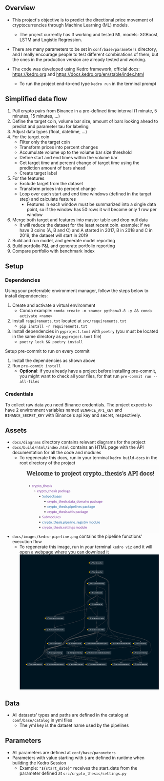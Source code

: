 ## Overview
- This project's objective is to predict the directional price movement of cryptocurrencies through Machine Learning (ML) models.
    - The project currently has 3 working and tested ML models: XGBoost, LSTM and Logistic Regression.

- There are many parameters to be set in `conf/base/parameters` directory, and I really encourage people to test different combinations of them, but the ones in the production version are already tested and working.

- The code was developed using Kedro framework, official docs: https://kedro.org and https://docs.kedro.org/en/stable/index.html
    - To run the project end-to-end type `kedro run` in the terminal prompt

## Simplified data flow
1. Pull crypto pairs from Binance in a pre-defined time interval (1 minute, 5 minutes, 15 minutes, ...)
2. Define the target coin, volume bar size, amount of bars looking ahead to predict and parameter tau for labeling
3. Adjust data types (float, datetime, ...)
4. For the target coin
    - Filter only the target coin
    - Transform prices into percent changes
    - Accumulate volume up to the volume bar size threshold
    - Define start and end times within the volume bar
    - Get target time and percent change of target time using the prediction amount of bars ahead
    - Create target label
5. For the features
    - Exclude target from the dataset
    - Transform prices into percent change
    - Loop over each start and end time windows (defined in the target step) and calculate features
        - Features in each window must be summarized into a single data point, so if the window has 50 rows it will become only 1 row per window
6. Merge both target and features into master table and drop null data
    - It will reduce the dataset for the least recent coin. example: if we have 3 coins (A, B and C) and A started in 2017, B in 2018 and C in 2019, the dataset will start in 2019
7. Build and run model, and generate model reporting
8. Build portfolio P&L and generate portfolio reporting
9. Compare portfolio with benchmark index

## Setup
### Dependencies
Using your preferrable environment manager, follow the steps below to install dependencies:
1. Create and activate a virtual environment
    - Conda example: `conda create -n <name> python=3.8 -y && conda activate <name>`
2. Install `requirements.txt` located at `src/requirements.txt`
    - `pip install -r requirements.txt`
3. Install dependencies in `pyproject.toml` with `poetry` (you must be located in the same directory as `pyproject.toml` file)
    - `poetry lock && poetry install`

Setup pre-commit to run on every commit
1. Install the dependencies as shown above
2. Run `pre-commit install`
    - **Optional**: if you already have a project before installing pre-commit, you might want to check all your files, for that run `pre-commit run --all-files`

### Credentials
To collect raw data you need Binance credentials. The project expects to have 2 environment variables named `BINANCE_API_KEY` and `BINANCE_SECRET_KEY` with Binance's api key and secret, respectively.

## Assets
- `docs/diagrams` directory contains relevant diagrams for the project
- `docs/build/html/index.html` contains an HTML page with the API documentation for all the code and modules
    - To regenerate this docs, run in your terminal `kedro build-docs` in the root directory of the project
    ![API front page example](docs/images/html_api_example.png "API front page example")
- `docs/images/kedro-pipeline.png` contains the pipeline functions' execution flow
    - To regenerate this image, run in your terminal `kedro viz` and it will open a webpage where you can download it
    ![pipeline execution flow](docs/images/kedro-pipeline.png "pipeline execution flow")

## Data
- All datasets' types and paths are defined in the catalog at `conf/base/catalog` in yml files
    - The yml key is the dataset name used by the pipelines

## Parameters
- All parameters are defined at `conf/base/parameters`
- Parameters with value starting with `$` are defined in runtime when building the Kedro Session
    - Example: `"${start_date}"` receives the start_date from the parameter defined at `src/crypto_thesis/settings.py`
